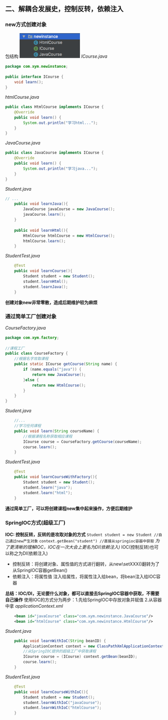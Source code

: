 ## 二、解耦合发展史，控制反转，依赖注入
### new方式创建对象
包结构
![be4ed375.png](attachments/be4ed375.png)
*ICourse.java*
```java
package com.xym.newinstance;

public interface ICourse {
    void learn();
}
```
*htmlCourse.java*
```java
public class HtmlCourse implements ICourse {
    @Override
    public void learn() {
        System.out.println("学习html...");
    }
}
```
*JavaCourse.java*
```java
public class JavaCourse implements ICourse {
    @Override
    public void learn() {
        System.out.println("学习java...");
    }
}
```
*Student.java*
```java
// ...
    public void learnJava(){
        JavaCourse javaCourse = new JavaCourse();
        javaCourse.learn();
    }

    public void learnHtml(){
        HtmlCourse htmlCourse = new HtmlCourse();
        htmlCourse.learn();
    }
```
*StudentTest.java*
```java
    @Test
    public void learnCourse(){
        Student student = new Student();
        student.learnHtml();
        student.learnJava();
    }
```
**创建对象new非常零散，造成后期维护较为麻烦**
### 通过简单工厂创建对象
*CourseFactory.java*
```java
package com.xym.factory;

//课程工厂
public class CourseFactory {
    //根据名字攻取课程
    public static ICourse getCourse(String name) {
        if (name.equals("java")) {
            return new JavaCourse();
        }else {
            return new HtmlCourse();
        }
    }
}
```
*Student.java*
```java
    //...
    //学习任何课程
    public void learn(String courseName) {
        //根据课程名称获取相应课程
        ICourse course = CourseFactory.getCourse(courseName);
        course.learn();
    }
```
*StudentTest.java*
```java
    @Test
    public void learnCourseWithFactory(){
        Student student = new Student();
        student.learn("java");
        student.learn("html");
    }
```
**通过简单工厂，可以将创建课程new集中起来操作，方便后期维护**
### SpringIOC方式(超级工厂)
**IOC: 控制反转，反转的是攻取对象的方式**
`Student student = new Student //自己通过new产生对象`
`context.getBean("student") //直接从springioc容器中获取`
*为了更清晰的理解IOC，IOC在一次大会上更名为DI(依赖注入)*
IOC(控制反转)也可以称之为DI(依赖注入)
- 控制反转：将创建对象、属性值的方式进行翻转，从new\setXXX()翻转为了从SpringIOC容器getBean()
- 依赖注入：将属性值 注入给属性，将属性注入给bean，将bean注入给IOC容器

**总结：IOC/DI，无论要什么对象，都可以直接去SpringIOC容器中获取，不需要自己操作**
使用IOC的方式分为两步：1.先给SpringIOC中存放对象并赋值 2.从容器中拿
*applicationContext.xml*
```xml
    <bean id="javaCourse" class="com.xym.newinstance.JavaCourse"/>
    <bean id="htmlCourse" class="com.xym.newinstance.HtmlCourse"/>
```
*Student.java*
```java
    public void learnWithIoC(String beanID) {
        ApplicationContext context = new ClassPathXmlApplicationContext("applicationContext.xml");
        //从SpringIOC提供的超级工厂中获取课程
        ICourse course = (ICourse) context.getBean(beanID);
        course.learn();
    }
```
*StudentTest.java*
```java
    @Test
    public void learnCourseWithIoC(){
        Student student = new Student();
        student.learnWithIoC("javaCourse");
        student.learnWithIoC("htmlCourse");
    }
```
